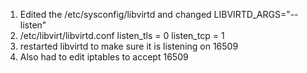 1. Edited the    /etc/sysconfig/libvirtd and changed LIBVIRTD_ARGS="--listen"
2. /etc/libvirt/libvirtd.conf
listen_tls = 0
listen_tcp = 1
3. restarted libvirtd to make sure it is listening on 16509
4. Also had to edit iptables to accept 16509
